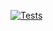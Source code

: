 [![Tests](https://github.com/cile1993/laravel-starter/actions/workflows/tests.yml/badge.svg?branch=master&event=branch_protection_rule)](https://github.com/cile1993/laravel-starter/actions/workflows/tests.yml)
